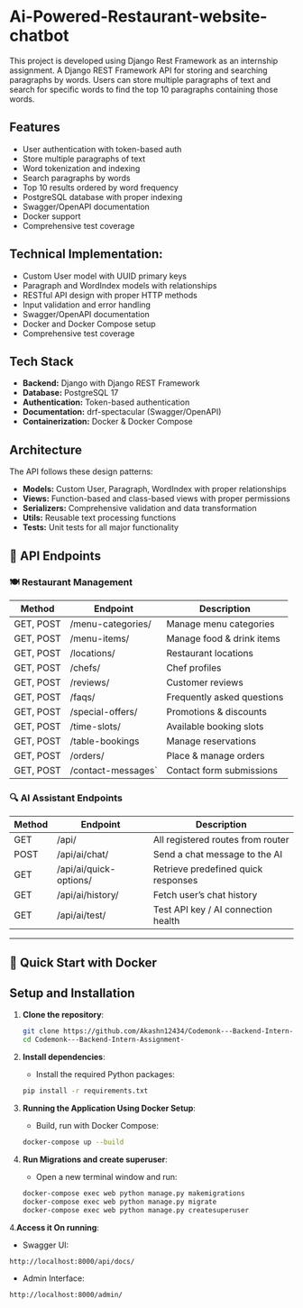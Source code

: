 # Ai-Powered-Restaurant-website-chatbot
This project is developed using Django Rest Framework as an internship assignment. A Django REST Framework API for storing and searching paragraphs by words. Users can store multiple paragraphs of text and search for specific words to find the top 10 paragraphs containing those words.

## Features
- User authentication with token-based auth
- Store multiple paragraphs of text
- Word tokenization and indexing
- Search paragraphs by words
- Top 10 results ordered by word frequency
- PostgreSQL database with proper indexing
- Swagger/OpenAPI documentation
- Docker support
- Comprehensive test coverage

## Technical Implementation:

 - Custom User model with UUID primary keys
 - Paragraph and WordIndex models with relationships
 - RESTful API design with proper HTTP methods
 - Input validation and error handling
 - Swagger/OpenAPI documentation
 - Docker and Docker Compose setup
 - Comprehensive test coverage

## Tech Stack
- **Backend:** Django  with Django REST Framework
- **Database:** PostgreSQL 17
- **Authentication:** Token-based authentication
- **Documentation:** drf-spectacular (Swagger/OpenAPI)
- **Containerization:** Docker & Docker Compose

## Architecture
The API follows these design patterns:

- **Models:** Custom User, Paragraph, WordIndex with proper relationships
- **Views:** Function-based and class-based views with proper permissions
- **Serializers:** Comprehensive validation and data transformation
- **Utils:** Reusable text processing functions
- **Tests:** Unit tests for all major functionality

## 🚀 API Endpoints

### 🍽️ Restaurant Management

| Method    | Endpoint             | Description                |
| --------- | -------------------- | -------------------------- |
| GET, POST | /menu-categories/    | Manage menu categories     |
| GET, POST | /menu-items/         | Manage food & drink items  |
| GET, POST | /locations/          | Restaurant locations       |
| GET, POST | /chefs/              | Chef profiles              |
| GET, POST | /reviews/            | Customer reviews           |
| GET, POST | /faqs/               | Frequently asked questions |
| GET, POST | /special-offers/     | Promotions & discounts     |
| GET, POST | /time-slots/         | Available booking slots    |
| GET, POST | /table-bookings      | Manage reservations        |
| GET, POST | /orders/             | Place & manage orders      |
| GET, POST | /contact-messages`   | Contact form submissions   |

###  🔍 AI Assistant Endpoints

| Method | Endpoint                 | Description                         |
| ------ | ------------------------ | ----------------------------------- |
| GET    | /api/                    | All registered routes from router   |
| POST   | /api/ai/chat/            | Send a chat message to the AI       |
| GET    | /api/ai/quick-options/   | Retrieve predefined quick responses |
| GET    | /api/ai/history/         | Fetch user’s chat history           |
| GET    | /api/ai/test/            | Test API key / AI connection health |

---

## 🚀 Quick Start with Docker

## Setup and Installation
1. **Clone the repository**:
    ```bash
    git clone https://github.com/Akashn12434/Codemonk---Backend-Intern-Assignment-.git
    cd Codemonk---Backend-Intern-Assignment-
    ```

2. **Install dependencies**:
   - Install the required Python packages:   
    ```bash
    pip install -r requirements.txt
    ```
3. **Running the Application Using Docker Setup**:
   - Build, run with Docker Compose: 
    ```bash
    docker-compose up --build
    ```
  
1. **Run Migrations and create superuser**:
   - Open a new terminal window and run:
    ```bash
    docker-compose exec web python manage.py makemigrations
    docker-compose exec web python manage.py migrate
    docker-compose exec web python manage.py createsuperuser
    ```

4.**Access it On running**:
   - Swagger UI:
   ```bash
   http://localhost:8000/api/docs/
   ```
   - Admin Interface:
   ```bash
   http://localhost:8000/admin/
   ```
